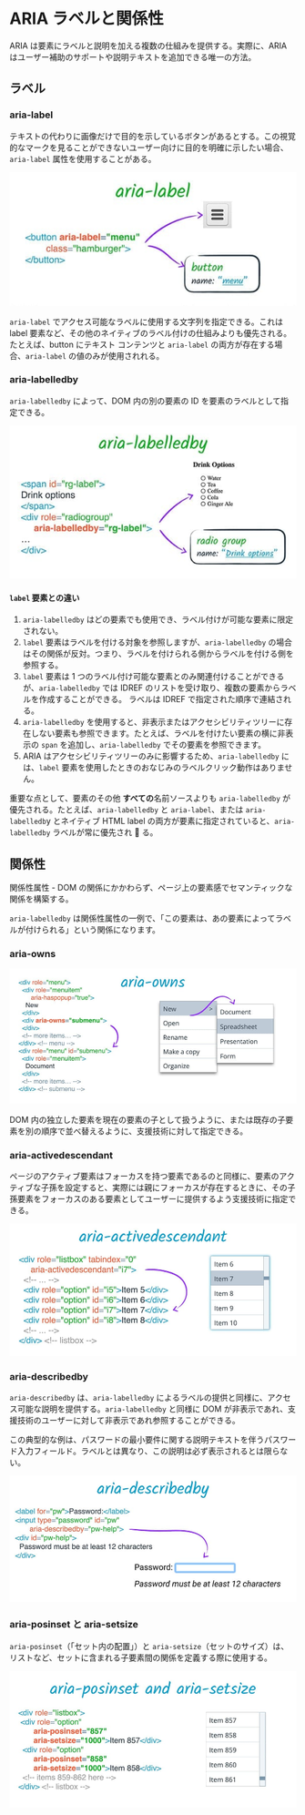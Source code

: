 # ARIA ラベルと関係性

ARIA は要素にラベルと説明を加える複数の仕組みを提供する。実際に、ARIA はユーザー補助のサポートや説明テキストを追加できる唯一の方法。

## ラベル

### aria-label

テキストの代わりに画像だけで目的を示しているボタンがあるとする。この視覚的なマークを見ることができないユーザー向けに目的を明確に示したい場合、`aria-label` 属性を使用することがある。

![](../img/aria-label.jpg)

`aria-label` でアクセス可能なラベルに使用する文字列を指定できる。これは label 要素など、その他のネイティブのラベル付けの仕組みよりも優先される。たとえば、button にテキスト コンテンツと `aria-label` の両方が存在する場合、`aria-label` の値のみが使用されれる。

### aria-labelledby

`aria-labelledby` によって、DOM 内の別の要素の ID を要素のラベルとして指定できる。

![](../img/aria-labelledby.jpg)

#### `label` 要素との違い

1.  `aria-labelledby` はどの要素でも使用でき、ラベル付けが可能な要素に限定されない。
2.  `label` 要素はラベルを付ける対象を参照しますが、`aria-labelledby` の場合はその関係が反対。つまり、ラベルを付けられる側からラベルを付ける側を参照する。
3.  `label` 要素は 1 つのラベル付け可能な要素とのみ関連付けることができるが、`aria-labelledby` では IDREF のリストを受け取り、複数の要素からラベルを作成することができる。 ラベルは IDREF で指定された順序で連結される。
4.  `aria-labelledby` を使用すると、非表示またはアクセシビリティツリーに存在しない要素も参照できます。たとえば、ラベルを付けたい要素の横に非表示の `span` を追加し、`aria-labelledby` でその要素を参照できます。
5.  ARIA はアクセシビリティツリーのみに影響するため、`aria-labelledby` には、`label` 要素を使用したときのおなじみのラベルクリック動作はありません。

重要な点として、要素のその他 **すべての**名前ソースよりも `aria-labelledby` が優先される。たとえば、`aria-labelledby` と `aria-label`、または `aria-labelledb`y とネイティブ HTML label の両方が要素に指定されていると、`aria-labelledby` ラベルが常に優先され  る。

## 関係性

関係性属性 - DOM の関係にかかわらず、ページ上の要素感でセマンティックな関係を構築する。

`aria-labelledby` は関係性属性の一例で、「この要素は、あの要素によってラベルが付けられる」という関係になります。

### aria-owns

![](../img/aria-owns.jpg)

DOM 内の独立した要素を現在の要素の子として扱うように、または既存の子要素を別の順序で並べ替えるように、支援技術に対して指定できる。

### aria-activedescendant

ページのアクティブ要素はフォーカスを持つ要素であるのと同様に、要素のアクティブな子孫を設定すると、実際には親にフォーカスが存在するときに、その子孫要素をフォーカスのある要素としてユーザーに提供するよう支援技術に指定できる。

![](../img/aria-activedescendant.jpg)

### aria-describedby

`aria-describedby` は、`aria-labelledby` によるラベルの提供と同様に、アクセス可能な説明を提供する。`aria-labelledby` と同様に DOM が非表示であれ、支援技術のユーザーに対して非表示であれ参照することができる。

この典型的な例は、パスワードの最小要件に関する説明テキストを伴うパスワード入力フィールド。ラベルとは異なり、この説明は必ず表示されるとは限らない。

![](../img/aria-describedby.jpg)

### aria-posinset と aria-setsize

`aria-posinset`（「セット内の配置」）と `aria-setsize`（セットのサイズ）は、リストなど、セットに含まれる子要素間の関係を定義する際に使用する。

![](../img/aria-posinset.jpg)
